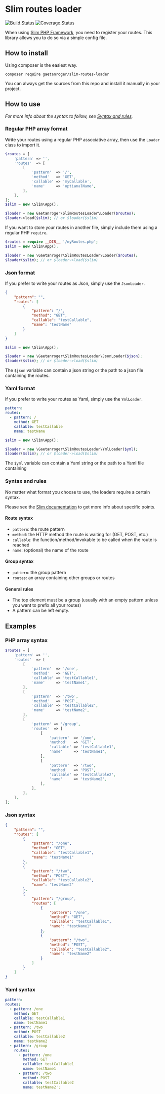 # Slim routes loader
[![Build Status](https://travis-ci.org/GaetanRoger/slim-routes-loader.svg?branch=master)](https://travis-ci.org/GaetanRoger/slim-routes-loader)
[![Coverage Status](https://coveralls.io/repos/github/GaetanRoger/slim-routes-loader/badge.svg?branch=master)](https://coveralls.io/github/GaetanRoger/slim-routes-loader?branch=master)

When using [Slim PHP Framework](https://www.slimframework.com/),
you need to register your routes. This library allows you to do so
via a simple config file.
## How to install
Using composer is the easiest way.
```
composer require gaetanroger/slim-routes-loader
```
You can always get the sources from this repo and install
it manually in your project.

## How to use
*For more info about the syntax to follow, see [Syntax and rules](#syntax-and-rules).*
### Regular PHP array format
Write your routes using a regular PHP associative array,
then use the `Loader` class to import it.
```php
$routes = [
    'pattern' => '',
    'routes'  => [
        [
            'pattern'  => '/',
            'method'   => 'GET',
            'callable' => 'myCallable',
            'name'     => 'optianalName',
        ],
    ],
];
$slim = new \Slim\App();

$loader = new Gaetanroger\SlimRoutesLoader\Loader($routes);
$loader->load($slim); // or $loader($slim)
```
If you want to store your routes in another file, simply include them
using a regular PHP `require`.
```php
$routes = require __DIR__ '/myRoutes.php';
$slim = new \Slim\App();

$loader = new \Gaetanroger\SlimRoutesLoader\Loader($routes);
$loader($slim); // or $loader->load($slim)
```
### Json format
If you prefer to write your routes as Json, simply use the `JsonLoader`.
```json
{
    "pattern": "",
    "routes": [
        {
            "pattern": "/",
            "method": "GET",
            "callable": "testCallable",
            "name": "testName"
        }
    ]
}
```
```php
$slim = new \Slim\App();

$loader = new \Gaetanroger\SlimRoutesLoader\JsonLoader($json);
$loader($slim); // or $loader->load($slim)
```
The `$json` variable can contain a json string or the path to a json file containing 
the routes.
### Yaml format
If you prefer to write your routes as Yaml, simply use the `YmlLoader`.
```yaml
pattern:
routes:
  - pattern: /
    method: GET
    callable: testCallable
    name: testName
```
```php
$slim = new \Slim\App();

$loader = new \Gaetanroger\SlimRoutesLoader\YmlLoader($yml);
$loader($slim); // or $loader->load($slim)
```
The `$yml` variable can contain a Yaml string or the path to a Yaml file containing 

### Syntax and rules
No matter what format you choose to use, the loaders require a certain syntax.

Please see the [Slim documentation](https://www.slimframework.com/docs/objects/router.html) 
to get more info about specific points.

#### Route syntax
* `pattern`: the route pattern
* `method`: the HTTP method the route is waiting for (GET, POST, etc.)
* `callable`: the function/method/invokable to be called when the route is reached
* `name`: (optional) the name of the route

#### Group syntax
* `pattern`: the group pattern
* `routes`: an array containing other groups or routes

#### General rules
* The top element must be a group (usually with an empty pattern unless you want to prefix all your routes)
* A pattern can be left empty.

## Examples
### PHP array syntax
```php
$routes = [
    'pattern' => '',
    'routes'  => [
        [
            'pattern'  => '/one',
            'method'   => 'GET',
            'callable' => 'testCallable1',
            'name'     => 'testName1',
        ],
        [
            'pattern'  => '/two',
            'method'   => 'POST',
            'callable' => 'testCallable2',
            'name'     => 'testName2',
        ],
        [
            'pattern' => '/group',
            'routes'  => [
                [
                    'pattern'  => '/one',
                    'method'   => 'GET',
                    'callable' => 'testCallable1',
                    'name'     => 'testName1',
                ],
                [
                    'pattern'  => '/two',
                    'method'   => 'POST',
                    'callable' => 'testCallable2',
                    'name'     => 'testName2',
                ],
            ],
        ],
    ],
];
```
### Json syntax
```json
{
    "pattern": "",
    "routes": [
        {
            "pattern": "/one",
            "method": "GET",
            "callable": "testCallable1",
            "name": "testName1"
        },
        {
            "pattern": "/two",
            "method": "POST",
            "callable": "testCallable2",
            "name": "testName2"
        },
        {
            "pattern": "/group",
            "routes": [
                {
                    "pattern": "/one",
                    "method": "GET",
                    "callable": "testCallable1",
                    "name": "testName1"
                },
                {
                    "pattern": "/two",
                    "method": "POST",
                    "callable": "testCallable2",
                    "name": "testName2"
                }
            ]
        }
    ]
}
```
### Yaml syntax
```yaml
pattern:
routes:
  - pattern: /one
    method: GET
    callable: testCallable1
    name: testName1
  - pattern: /two
    method: POST
    callable: testCallable2
    name: testName2
  - pattern: /group
    routes:
      - pattern: /one
        method: GET
        callable: testCallable1
        name: testName1
      - pattern: /two
        method: POST
        callable: testCallable2
        name: testName2';
```